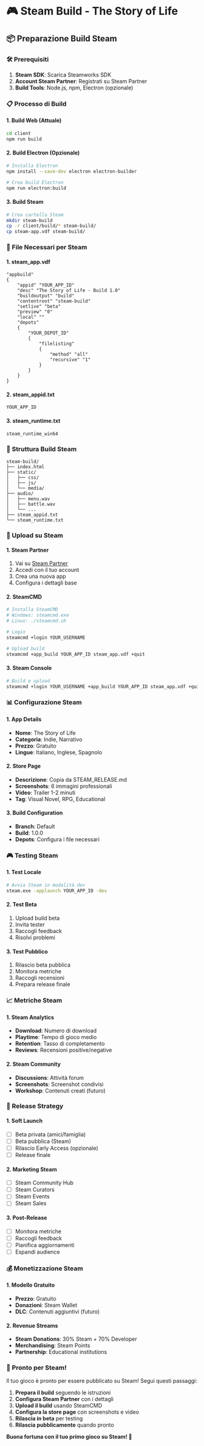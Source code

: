 # 🎮 Steam Build - The Story of Life

## 📦 Preparazione Build Steam

### 🛠️ Prerequisiti

1. **Steam SDK**: Scarica Steamworks SDK
2. **Account Steam Partner**: Registrati su Steam Partner
3. **Build Tools**: Node.js, npm, Electron (opzionale)

### 📋 Processo di Build

#### 1. Build Web (Attuale)
```bash
cd client
npm run build
```

#### 2. Build Electron (Opzionale)
```bash
# Installa Electron
npm install --save-dev electron electron-builder

# Crea build Electron
npm run electron:build
```

#### 3. Build Steam
```bash
# Crea cartella Steam
mkdir steam-build
cp -r client/build/* steam-build/
cp steam-app.vdf steam-build/
```

### 🎯 File Necessari per Steam

#### 1. steam_app.vdf
```vdf
"appbuild"
{
    "appid" "YOUR_APP_ID"
    "desc" "The Story of Life - Build 1.0"
    "buildoutput" "build"
    "contentroot" "steam-build"
    "setlive" "beta"
    "preview" "0"
    "local" ""
    "depots"
    {
        "YOUR_DEPOT_ID"
        {
            "filelisting"
            {
                "method" "all"
                "recursive" "1"
            }
        }
    }
}
```

#### 2. steam_appid.txt
```
YOUR_APP_ID
```

#### 3. steam_runtime.txt
```
steam_runtime_win64
```

### 📁 Struttura Build Steam

```
steam-build/
├── index.html
├── static/
│   ├── css/
│   ├── js/
│   └── media/
├── audio/
│   ├── menu.wav
│   ├── battle.wav
│   └── ...
├── steam_appid.txt
└── steam_runtime.txt
```

### 🚀 Upload su Steam

#### 1. Steam Partner
1. Vai su [Steam Partner](https://partner.steamgames.com/)
2. Accedi con il tuo account
3. Crea una nuova app
4. Configura i dettagli base

#### 2. SteamCMD
```bash
# Installa SteamCMD
# Windows: steamcmd.exe
# Linux: ./steamcmd.sh

# Login
steamcmd +login YOUR_USERNAME

# Upload build
steamcmd +app_build YOUR_APP_ID steam_app.vdf +quit
```

#### 3. Steam Console
```bash
# Build e upload
steamcmd +login YOUR_USERNAME +app_build YOUR_APP_ID steam_app.vdf +quit
```

### 📊 Configurazione Steam

#### 1. App Details
- **Nome**: The Story of Life
- **Categoria**: Indie, Narrativo
- **Prezzo**: Gratuito
- **Lingue**: Italiano, Inglese, Spagnolo

#### 2. Store Page
- **Descrizione**: Copia da STEAM_RELEASE.md
- **Screenshots**: 6 immagini professionali
- **Video**: Trailer 1-2 minuti
- **Tag**: Visual Novel, RPG, Educational

#### 3. Build Configuration
- **Branch**: Default
- **Build**: 1.0.0
- **Depots**: Configura i file necessari

### 🎮 Testing Steam

#### 1. Test Locale
```bash
# Avvia Steam in modalità dev
steam.exe -applaunch YOUR_APP_ID -dev
```

#### 2. Test Beta
1. Upload build beta
2. Invita tester
3. Raccogli feedback
4. Risolvi problemi

#### 3. Test Pubblico
1. Rilascio beta pubblica
2. Monitora metriche
3. Raccogli recensioni
4. Prepara release finale

### 📈 Metriche Steam

#### 1. Steam Analytics
- **Download**: Numero di download
- **Playtime**: Tempo di gioco medio
- **Retention**: Tasso di completamento
- **Reviews**: Recensioni positive/negative

#### 2. Steam Community
- **Discussions**: Attività forum
- **Screenshots**: Screenshot condivisi
- **Workshop**: Contenuti creati (futuro)

### 🎯 Release Strategy

#### 1. Soft Launch
- [ ] Beta privata (amici/famiglia)
- [ ] Beta pubblica (Steam)
- [ ] Rilascio Early Access (opzionale)
- [ ] Release finale

#### 2. Marketing Steam
- [ ] Steam Community Hub
- [ ] Steam Curators
- [ ] Steam Events
- [ ] Steam Sales

#### 3. Post-Release
- [ ] Monitora metriche
- [ ] Raccogli feedback
- [ ] Pianifica aggiornamenti
- [ ] Espandi audience

### 💰 Monetizzazione Steam

#### 1. Modello Gratuito
- **Prezzo**: Gratuito
- **Donazioni**: Steam Wallet
- **DLC**: Contenuti aggiuntivi (futuro)

#### 2. Revenue Streams
- **Steam Donations**: 30% Steam + 70% Developer
- **Merchandising**: Steam Points
- **Partnership**: Educational institutions

### 🎉 Pronto per Steam!

Il tuo gioco è pronto per essere pubblicato su Steam! Segui questi passaggi:

1. **Prepara il build** seguendo le istruzioni
2. **Configura Steam Partner** con i dettagli
3. **Upload il build** usando SteamCMD
4. **Configura la store page** con screenshots e video
5. **Rilascia in beta** per testing
6. **Rilascia pubblicamente** quando pronto

**Buona fortuna con il tuo primo gioco su Steam! 🚀** 